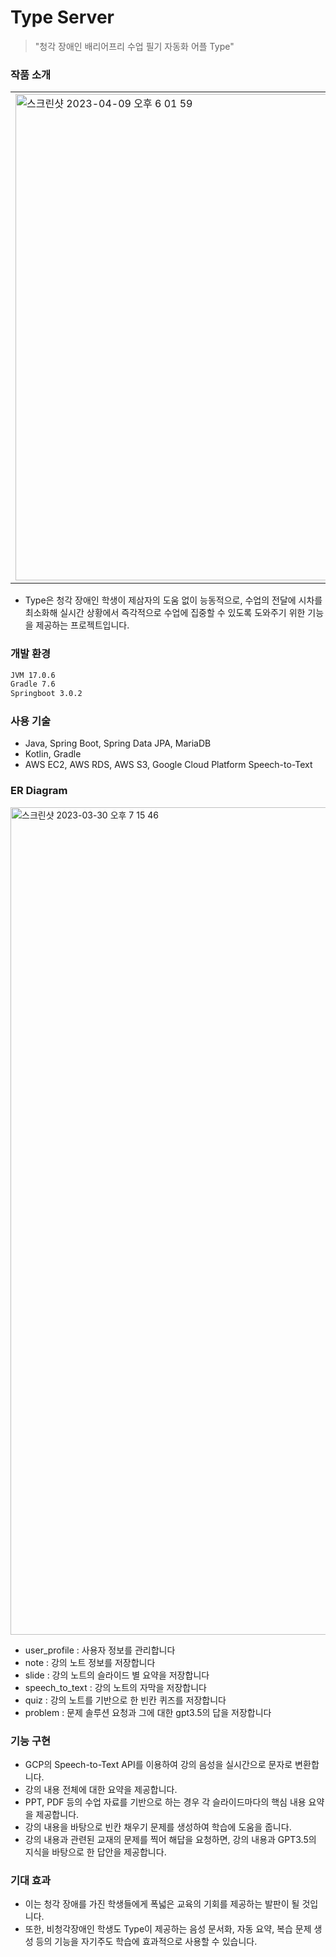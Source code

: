# Type Server

> "청각 장애인 배리어프리 수업 필기 자동화 어플 Type"

### 작품 소개

<table>
  <tr>
    <td><img width="778" alt="스크린샷 2023-04-09 오후 6 01 59" src="https://user-images.githubusercontent.com/69137469/230764912-baf10e0b-196a-4593-ab77-fc9f94031c29.png"></td>
    <td><img width="778" alt="스크린샷 2023-04-09 오후 6 02 19" src="https://user-images.githubusercontent.com/69137469/230764930-4f4f2815-e91d-49ab-b9c7-ad81bfd5edab.png"></td>
    <td><img width="777" alt="스크린샷 2023-04-09 오후 6 02 35" src="https://user-images.githubusercontent.com/69137469/230764927-6531248f-d040-4f07-a34a-c04139abdfb9.png"></td>
    <td><img width="779" alt="스크린샷 2023-04-09 오후 6 02 50" src="https://user-images.githubusercontent.com/69137469/230764925-af2c2d32-0db5-4bcf-9a0e-9abff1ba7401.png"></td>
    <td><img width="777" alt="스크린샷 2023-04-09 오후 6 03 05" src="https://user-images.githubusercontent.com/69137469/230764923-d42f8563-ee03-4aff-a825-f52797ffba25.png"></td>
  </tr>
 </table>
 
+ Type은 청각 장애인 학생이 제삼자의 도움 없이 능동적으로, 수업의 전달에 시차를 최소화해 실시간 상황에서 즉각적으로 수업에 집중할 수 있도록 도와주기 위한 기능을 제공하는 프로젝트입니다.

### 개발 환경
```bash
JVM 17.0.6
Gradle 7.6
Springboot 3.0.2
```

### 사용 기술
+ Java, Spring Boot, Spring Data JPA, MariaDB
+ Kotlin, Gradle
+ AWS EC2, AWS RDS, AWS S3, Google Cloud Platform Speech-to-Text

### ER Diagram
<img width="1324" alt="스크린샷 2023-03-30 오후 7 15 46" src="https://user-images.githubusercontent.com/69137469/230763616-57694eb5-1d6b-4004-ae50-38015a1c5a72.png">

+ user_profile : 사용자 정보를 관리합니다
+ note : 강의 노트 정보를 저장합니다
+ slide : 강의 노트의 슬라이드 별 요약을 저장합니다
+ speech_to_text : 강의 노트의 자막을 저장합니다
+ quiz : 강의 노트를 기반으로 한 빈칸 퀴즈를 저장합니다
+ problem : 문제 솔루션 요청과 그에 대한 gpt3.5의 답을 저장합니다

### 기능 구현
+ GCP의 Speech-to-Text API를 이용하여 강의 음성을 실시간으로 문자로 변환합니다.
+ 강의 내용 전체에 대한 요약을 제공합니다.
+ PPT, PDF 등의 수업 자료를 기반으로 하는 경우 각 슬라이드마다의 핵심 내용 요약을 제공합니다.
+ 강의 내용을 바탕으로 빈칸 채우기 문제를 생성하여 학습에 도움을 줍니다.
+ 강의 내용과 관련된 교재의 문제를 찍어 해답을 요청하면, 강의 내용과 GPT3.5의 지식을 바탕으로 한 답안을 제공합니다.

### 기대 효과
+ 이는 청각 장애를 가진 학생들에게 폭넓은 교육의 기회를 제공하는 발판이 될 것입니다.
+ 또한, 비청각장애인 학생도 Type이 제공하는 음성 문서화, 자동 요약, 복습 문제 생성 등의 기능을 자기주도 학습에 효과적으로 사용할 수 있습니다.
